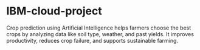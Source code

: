 # IBM-cloud-project
Crop prediction using Artificial Intelligence helps farmers choose the best crops by analyzing data like soil type, weather, and past yields. It improves productivity, reduces crop failure, and supports sustainable farming.
